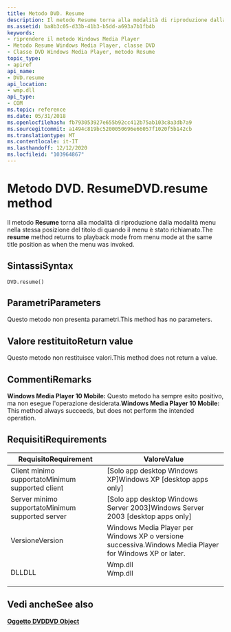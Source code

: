 ```yaml
---
title: Metodo DVD. Resume
description: Il metodo Resume torna alla modalità di riproduzione dalla modalità menu nella stessa posizione del titolo di quando il menu è stato richiamato.
ms.assetid: ba8b3c05-d33b-41b3-b5dd-a693a7b1fb4b
keywords:
- riprendere il metodo Windows Media Player
- Metodo Resume Windows Media Player, classe DVD
- Classe DVD Windows Media Player, metodo Resume
topic_type:
- apiref
api_name:
- DVD.resume
api_location:
- wmp.dll
api_type:
- COM
ms.topic: reference
ms.date: 05/31/2018
ms.openlocfilehash: fb793053927e655b92cc412b75ab103c8a3db7a9
ms.sourcegitcommit: a1494c819bc5200050696e66057f1020f5b142cb
ms.translationtype: MT
ms.contentlocale: it-IT
ms.lasthandoff: 12/12/2020
ms.locfileid: "103964867"
---
```

# <a name="dvdresume-method"></a><span data-ttu-id="ceae4-106">Metodo DVD. Resume</span><span class="sxs-lookup"><span data-stu-id="ceae4-106">DVD.resume method</span></span>

<span data-ttu-id="ceae4-107">Il metodo **Resume** torna alla modalità di riproduzione dalla modalità menu nella stessa posizione del titolo di quando il menu è stato richiamato.</span><span class="sxs-lookup"><span data-stu-id="ceae4-107">The **resume** method returns to playback mode from menu mode at the same title position as when the menu was invoked.</span></span>

## <a name="syntax"></a><span data-ttu-id="ceae4-108">Sintassi</span><span class="sxs-lookup"><span data-stu-id="ceae4-108">Syntax</span></span>


```JScript
DVD.resume()
```



## <a name="parameters"></a><span data-ttu-id="ceae4-109">Parametri</span><span class="sxs-lookup"><span data-stu-id="ceae4-109">Parameters</span></span>

<span data-ttu-id="ceae4-110">Questo metodo non presenta parametri.</span><span class="sxs-lookup"><span data-stu-id="ceae4-110">This method has no parameters.</span></span>

## <a name="return-value"></a><span data-ttu-id="ceae4-111">Valore restituito</span><span class="sxs-lookup"><span data-stu-id="ceae4-111">Return value</span></span>

<span data-ttu-id="ceae4-112">Questo metodo non restituisce valori.</span><span class="sxs-lookup"><span data-stu-id="ceae4-112">This method does not return a value.</span></span>

## <a name="remarks"></a><span data-ttu-id="ceae4-113">Commenti</span><span class="sxs-lookup"><span data-stu-id="ceae4-113">Remarks</span></span>

<span data-ttu-id="ceae4-114">**Windows Media Player 10 Mobile:** Questo metodo ha sempre esito positivo, ma non esegue l'operazione desiderata.</span><span class="sxs-lookup"><span data-stu-id="ceae4-114">**Windows Media Player 10 Mobile:** This method always succeeds, but does not perform the intended operation.</span></span>

## <a name="requirements"></a><span data-ttu-id="ceae4-115">Requisiti</span><span class="sxs-lookup"><span data-stu-id="ceae4-115">Requirements</span></span>



| <span data-ttu-id="ceae4-116">Requisito</span><span class="sxs-lookup"><span data-stu-id="ceae4-116">Requirement</span></span> | <span data-ttu-id="ceae4-117">Valore</span><span class="sxs-lookup"><span data-stu-id="ceae4-117">Value</span></span> |
|-------------------------------------|------------------------------------------------------------------------------------|
| <span data-ttu-id="ceae4-118">Client minimo supportato</span><span class="sxs-lookup"><span data-stu-id="ceae4-118">Minimum supported client</span></span><br/> | <span data-ttu-id="ceae4-119">\[Solo app desktop Windows XP\]</span><span class="sxs-lookup"><span data-stu-id="ceae4-119">Windows XP \[desktop apps only\]</span></span><br/>                                        |
| <span data-ttu-id="ceae4-120">Server minimo supportato</span><span class="sxs-lookup"><span data-stu-id="ceae4-120">Minimum supported server</span></span><br/> | <span data-ttu-id="ceae4-121">\[Solo app desktop Windows Server 2003\]</span><span class="sxs-lookup"><span data-stu-id="ceae4-121">Windows Server 2003 \[desktop apps only\]</span></span><br/>                               |
| <span data-ttu-id="ceae4-122">Versione</span><span class="sxs-lookup"><span data-stu-id="ceae4-122">Version</span></span><br/>                  | <span data-ttu-id="ceae4-123">Windows Media Player per Windows XP o versione successiva.</span><span class="sxs-lookup"><span data-stu-id="ceae4-123">Windows Media Player for Windows XP or later.</span></span><br/>                           |
| <span data-ttu-id="ceae4-124">DLL</span><span class="sxs-lookup"><span data-stu-id="ceae4-124">DLL</span></span><br/>                      | <dl> <span data-ttu-id="ceae4-125"><dt>Wmp.dll</dt></span><span class="sxs-lookup"><span data-stu-id="ceae4-125"><dt>Wmp.dll</dt></span></span> </dl> |



## <a name="see-also"></a><span data-ttu-id="ceae4-126">Vedi anche</span><span class="sxs-lookup"><span data-stu-id="ceae4-126">See also</span></span>

<dl> <dt>

[<span data-ttu-id="ceae4-127">**Oggetto DVD**</span><span class="sxs-lookup"><span data-stu-id="ceae4-127">**DVD Object**</span></span>](dvd-object.md)
</dt> </dl>

 

 





